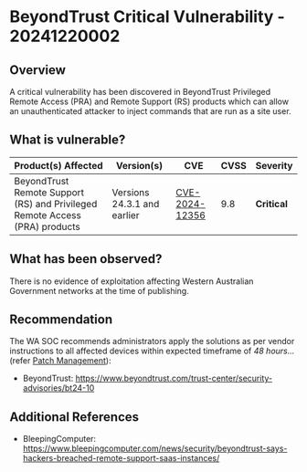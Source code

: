 # BeyondTrust Critical Vulnerability - 20241220002

## Overview

A critical vulnerability has been discovered in BeyondTrust Privileged Remote Access (PRA) and Remote Support (RS) products which can allow an unauthenticated attacker to inject commands that are run as a site user.

## What is vulnerable?

| Product(s) Affected                                                         | Version(s)                  | CVE                                                               | CVSS | Severity     |
| --------------------------------------------------------------------------- | --------------------------- | ----------------------------------------------------------------- | ---- | ------------ |
| BeyondTrust Remote Support (RS) and Privileged Remote Access (PRA) products | Versions 24.3.1 and earlier | [CVE-2024-12356](https://nvd.nist.gov/vuln/detail/CVE-2024-12356) | 9.8  | **Critical** |

## What has been observed?

There is no evidence of exploitation affecting Western Australian Government networks at the time of publishing.

## Recommendation

The WA SOC recommends administrators apply the solutions as per vendor instructions to all affected devices within expected timeframe of *48 hours...* (refer [Patch Management](../guidelines/patch-management.md)):

- BeyondTrust: <https://www.beyondtrust.com/trust-center/security-advisories/bt24-10>

## Additional References

- BleepingComputer: <https://www.bleepingcomputer.com/news/security/beyondtrust-says-hackers-breached-remote-support-saas-instances/>
